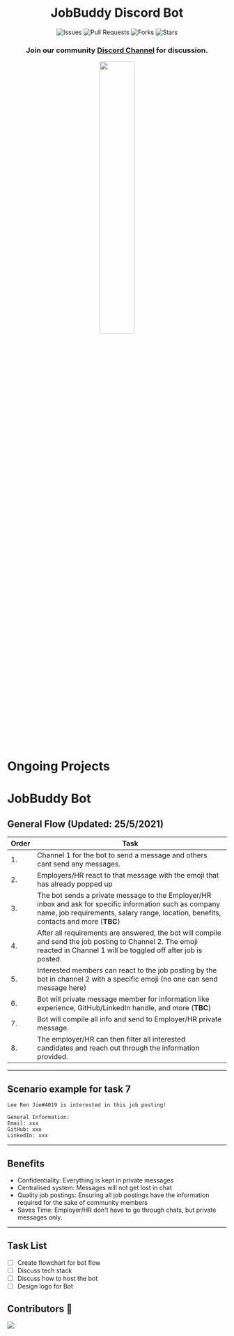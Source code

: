 <div align="center">
 <h1> JobBuddy Discord Bot </h1>

![Issues](https://img.shields.io/github/issues/CodenCommunity/JobBuddy)
![Pull Requests](https://img.shields.io/github/issues-pr/CodenCommunity/JobBuddy)
![Forks](https://img.shields.io/github/forks/CodenCommunity/JobBuddy)
![Stars](https://img.shields.io/github/stars/CodenCommunity/JobBuddy)

<h3>Join our community <a href="https://discord.gg/hFqy9XVmSA">Discord Channel</a> for discussion.</h3>


  <img src="https://user-images.githubusercontent.com/67599130/125164248-d4ccdc80-e1c3-11eb-8649-2e1fe41cbd61.png"  width="40%" height="40%"/>
</div>

# **Ongoing Projects**

# JobBuddy Bot
## **General Flow** (Updated: 25/5/2021)


|Order|Task|
| ----------- | ----------- |
| 1. | Channel 1 for the bot to send a message and others cant send any messages. |
| 2. | Employers/HR react to that message with the emoji that has already popped up |
| 3. | The bot sends a private message to the Employer/HR inbox and ask for specific information such as company name, job requirements, salary range, location, benefits, contacts and more (**TBC**)
| 4. | After all requirements are answered, the bot will compile and send the job posting to Channel 2. The emoji reacted in Channel 1 will be toggled off after job is posted. 
| 5. | Interested members can react to the job posting by the bot in channel 2 with a specific emoji (no one can send message here)
| 6. | Bot will private message member for information like experience, GitHub/LinkedIn handle, and more (**TBC**)
| 7. | Bot will compile all info and send to Employer/HR private message.
| 8. | The employer/HR can then filter all interested candidates and reach out through the information provided.

---
## **Scenario example for task 7**

```
Lee Ren Jie#4019 is interested in this job posting!

General Information:
Email: xxx
GitHub: xxx
LinkedIn: xxx
```
---

## **Benefits**

- Confidentiality: Everything is kept in private messages
- Centralised system: Messages will not get lost in chat
- Quality job postings: Ensuring all job postings have the information required for the sake of community members
- Saves Time: Employer/HR don't have to go through chats, but private messages only. 
---
 ## **Task List**
- [ ] Create flowchart for bot flow
- [ ] Discuss tech stack
- [ ] Discuss how to host the bot
- [ ] Design logo for Bot

## Contributors 🌟

<a href="https://github.com/CodenCommunity/JobBuddy/graphs/contributors">
  <img src="https://contrib.rocks/image?repo=CodenCommunity/JobBuddy" />
</a>
